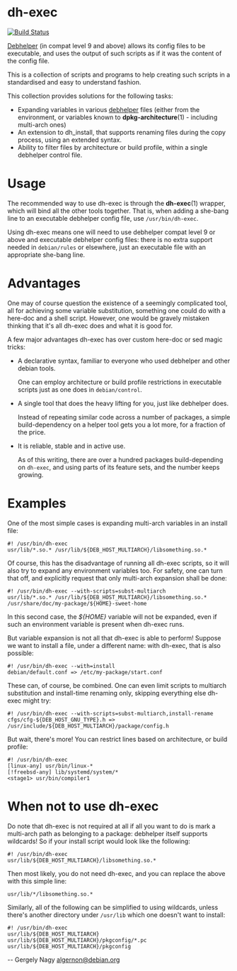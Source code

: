 dh-exec
=======

[![Build Status](https://img.shields.io/travis/algernon/dh-exec/master.svg?style=flat-square)](https://travis-ci.org/algernon/dh-exec)

[Debhelper][1] (in compat level 9 and above) allows its config files
to be executable, and uses the output of such scripts as if it was
the content of the config file.

This is a collection of scripts and programs to help creating
such scripts in a standardised and easy to understand fashion.

This collection provides solutions for the following tasks:

* Expanding variables in various [debhelper][1] files (either from the
  environment, or variables known to **dpkg-architecture**(1) -
  including multi-arch ones)
* An extension to dh_install, that supports renaming files during the
  copy process, using an extended syntax.
* Ability to filter files by architecture or build profile, within a
  single debhelper control file.

 [1]: https://tracker.debian.org/pkg/debhelper

Usage
=====

The recommended way to use dh-exec is through the **dh-exec**(1)
wrapper, which will bind all the other tools together. That is, when
adding a she-bang line to an executable debhelper config file, use
`/usr/bin/dh-exec`.

Using dh-exec means one will need to use debhelper compat level 9 or
above and executable debhelper config files: there is no extra support
needed in `debian/rules` or elsewhere, just an executable file with an
appropriate she-bang line.

Advantages
==========

One may of course question the existence of a seemingly complicated
tool, all for achieving some variable substitution, something one
could do with a here-doc and a shell script. However, one would be
gravely mistaken thinking that it's all dh-exec does and what it is
good for.

A few major advantages dh-exec has over custom here-doc or sed magic
tricks:

* A declarative syntax, familiar to everyone who used debhelper and
  other debian tools.

  One can employ architecture or build profile restrictions in
  executable scripts just as one does in `debian/control`.

* A single tool that does the heavy lifting for you, just like
  debhelper does.

  Instead of repeating similar code across a number of packages, a
  simple build-dependency on a helper tool gets you a lot more, for a
  fraction of the price.

* It is reliable, stable and in active use.

  As of this writing, there are over a hundred packages
  build-depending on `dh-exec`, and using parts of its feature sets,
  and the number keeps growing.

Examples
========

One of the most simple cases is expanding multi-arch variables in an
install file:

    #! /usr/bin/dh-exec
    usr/lib/*.so.* /usr/lib/${DEB_HOST_MULTIARCH}/libsomething.so.*

Of course, this has the disadvantage of running all dh-exec scripts,
so it will also try to expand any environment variables too. For
safety, one can turn that off, and explicitly request that only
multi-arch expansion shall be done:

    #! /usr/bin/dh-exec --with-scripts=subst-multiarch
    usr/lib/*.so.* /usr/lib/${DEB_HOST_MULTIARCH}/libsomething.so.*
    /usr/share/doc/my-package/${HOME}-sweet-home

In this second case, the *${HOME}* variable will not be expanded, even
if such an environment variable is present when dh-exec runs.

But variable expansion is not all that dh-exec is able to perform!
Suppose we want to install a file, under a different name: with
dh-exec, that is also possible:

    #! /usr/bin/dh-exec --with=install
    debian/default.conf => /etc/my-package/start.conf

These can, of course, be combined. One can even limit scripts to
multiarch substitution and install-time renaming only, skipping
everything else dh-exec might try:

    #! /usr/bin/dh-exec --with-scripts=subst-multiarch,install-rename
    cfgs/cfg-${DEB_HOST_GNU_TYPE}.h => /usr/include/${DEB_HOST_MULTIARCH}/package/config.h

But wait, there's more! You can restrict lines based on architecture,
or build profile:

    #! /usr/bin/dh-exec
    [linux-any] usr/bin/linux-*
    [!freebsd-any] lib/systemd/system/*
    <stage1> usr/bin/compiler1

When not to use dh-exec
=======================

Do note that dh-exec is not required at all if all you want to do is
mark a multi-arch path as belonging to a package: debhelper itself
supports wildcards! So if your install script would look like the
following:

    #! /usr/bin/dh-exec
    usr/lib/${DEB_HOST_MULTIARCH}/libsomething.so.*

Then most likely, you do not need dh-exec, and you can replace the
above with this simple line:

    usr/lib/*/libsomething.so.*

Similarly, all of the following can be simplified to using wildcards,
unless there's another directory under `/usr/lib` which one doesn't
want to install:

    #! /usr/bin/dh-exec
    usr/lib/${DEB_HOST_MULTIARCH}
    usr/lib/${DEB_HOST_MULTIARCH}/pkgconfig/*.pc usr/lib/${DEB_HOST_MULTIARCH}/pkgconfig

-- 
Gergely Nagy <algernon@debian.org>
